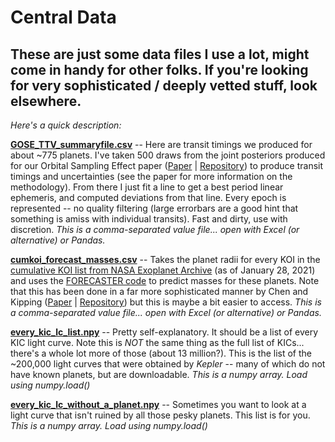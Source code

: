 # Central Data

## These are just some data files I use a lot, might come in handy for other folks. If you're looking for very sophisticated / deeply vetted stuff, look elsewhere.

*Here's a quick description:*

[**GOSE_TTV_summaryfile.csv**](https://github.com/alexteachey/Central_Data/blob/main/GOSE_TTV_summaryfile.csv) -- Here are transit timings we produced for about ~775 planets. I've taken 500 draws from the joint posteriors produced for our Orbital Sampling Effect paper ([Paper](https://ui.adsabs.harvard.edu/abs/2018AJ....155...36T/abstract) | [Repository](https://github.com/alexteachey/TTV_posteriors)) to produce transit timings and uncertainties (see the paper for more information on the methodology). From there I just fit a line to get a best period linear ephemeris, and computed deviations from that line. Every epoch is represented -- no quality filtering (large errorbars are a good hint that something is amiss with individual transits). Fast and dirty, use with discretion. *This is a comma-separated value file... open with Excel (or alternative) or Pandas.*

[**cumkoi_forecast_masses.csv**](https://github.com/alexteachey/Central_Data/blob/main/cumkoi_forecast_masses.csv) -- Takes the planet radii for every KOI in the [cumulative KOI list from NASA Exoplanet Archive](https://exoplanetarchive.ipac.caltech.edu/cgi-bin/TblView/nph-tblView?app=ExoTbls&config=cumulative) (as of January 28, 2021) and uses the [FORECASTER code](https://github.com/chenjj2/forecaster) to predict masses for these planets. Note that this has been done in a far more sophisticated manner by Chen and Kipping ([Paper](https://ui.adsabs.harvard.edu/abs/2018MNRAS.473.2753C/abstract) | [Repository](https://github.com/chenjj2/forecasts)) but this is maybe a bit easier to access. *This is a comma-separated value file... open with Excel (or alternative) or Pandas.*

[**every_kic_lc_list.npy**](https://github.com/alexteachey/Central_Data/blob/main/every_kic_lc_list.npy) -- Pretty self-explanatory. It should be a list of every KIC light curve. Note this is *NOT* the same thing as the full list of KICs... there's a whole lot more of those (about 13 million?). This is the list of the ~200,000 light curves that were obtained by *Kepler* -- many of which do not have known planets, but are downloadable. *This is a numpy array. Load using numpy.load()*

[**every_kic_lc_without_a_planet.npy**](https://github.com/alexteachey/Central_Data/blob/main/every_kic_lc_without_a_planet.npy) -- Sometimes you want to look at a light curve that isn't ruined by all those pesky planets. This list is for you. *This is a numpy array. Load using numpy.load()*
